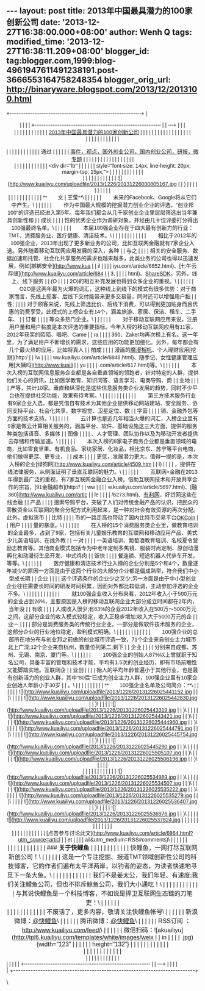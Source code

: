--- layout: post title: 2013年中国最具潜力的100家创新公司 date:
'2013-12-27T16:38:00.000+08:00' author: Wenh Q tags: modified\_time:
'2013-12-27T16:38:11.209+08:00' blogger\_id:
tag:blogger.com,1999:blog-4961947611491238191.post-3666553164758248354
blogger\_orig\_url: http://binaryware.blogspot.com/2013/12/2013100.html
---
<div dir="ltr">

<div class="gmail_quote">

<div style="font-family: Arial,sans-serif; width: 100%;">

+--------------------------------------------------------------------------+
| <div align="center">                                                     |
|                                                                          |
| +----------------------------------------------------------------------- |
| ---+                                                                     |
| | <div dir="ltr">                                                        |
|    |                                                                     |
| |                                                                        |
|    |                                                                     |
| | [2013年中国最具潜力的100家创新公司](http://www.kuailiyu.com/article/6864.html) | |
|                                                                          |
| |                                                                        |
|    |                                                                     |
| |                                                                        |
|    |                                                                     |
| | </div>                                                                 |
|    |                                                                     |
| |                                                                        |
|    |                                                                     |
| | <div style="margin-top: 15px;">                                        |
|    |                                                                     |
| |                                                                        |
|    |                                                                     |
| | 通过                                                                     |
|  |                                                                       |
| | [事件，观点，国外创业公司，国内创业公司，研报，微专题](http://www.kuailiyu.com/) | |
|                                                                          |
| |                                                                        |
|    |                                                                     |
| |                                                                        |
|    |                                                                     |
| | </div>                                                                 |
|    |                                                                     |
| |                                                                        |
|    |                                                                     |
| | <div dir="ltr"                                                         |
|    |                                                                     |
| | style="font-size: 14px; line-height: 20px; margin-top: 15px;">         |
|    |                                                                     |
| |                                                                        |
|    |                                                                     |
| | <div style="text-align: center;">                                      |
|    |                                                                     |
| |                                                                        |
|    |                                                                     |
| | ![](http://www.kuailiyu.com/uploadfile/2013/1226/20131226030805167.jpg |
| )  |                                                                     |
| |                                                                        |
|    |                                                                     |
| | </div>                                                                 |
|    |                                                                     |
| |                                                                        |
|    |                                                                     |
| | **　　文 | 王莹**\                                                       | |
|                                                                          |
| | 　　未来的Facebook、Google将从它们中产生。\                              | |
|                                                                          |
| | 　　作为中国最大规模的挖掘潜力创业企业的评选，"创业邦100"的评选已经进入第5年。每年我们都会从几千家创业企业里层层筛选出当年兼具创新性和 |
| 成长 |                                                                   |
| | 性的优秀企业作为调研对象，并经由几十位评委打分得出100强最终名单。\       | |
|                                                                          |
| | 　　本届100强企业存在于四大最有创新力的行业：TMT、消费服务业、医疗健康、清洁技术。\ | |
|                                                                          |
| |                                                                        |
|    |                                                                     |
| | 　　相比于2012年的100强企业，2013年出现了更多新业务的公司，比如互联网金融就有7家企业入选。另外随着移动互联网应用发展的深入，各种 |
| 与之 |                                                                   |
| | 相关的安全服务、数据加速和托管、社会化共享服务的需求也越来越多，此类业务的公司也得以迅速发展，例如[梆梆安全](http://www.kua |
| il |                                                                     |
| | iyu.com/article/6852.html)、[七牛云存储](http://www.kuailiyu.com/article/684 |
| 3. |                                                                     |
| | html)、[ShareSDK](http://www.kuailiyu.com/article/6542.html)。另外，线上、线下服务 |
| (O |                                                                     |
| | 2O)的相互补充发展也得到众多企业的重视。\                                 | |
|                                                                          |
| | 　　O2O是这两年最为火爆的词汇，这种线上到线下的模式有很多优势：对于商家而言，先线上揽客、后线下交付能带来更多交易量，同时还可以增强用户黏 |
| 性; |                                                                    |
| | 对于顾客来说，先线上筛选比价、后线下消费，可以得到更加贴身而且优惠的消费享受。此模式的上榜企业有14个，涵盖旅游、家居、保洁、租车、二手车、 |
| 订餐 |                                                                   |
| | 等众多热门企业。\                                                        | |
|                                                                          |
| | 　　对于移动互联网应用来说，注册用户量和用户黏度是本次评选的重要指标。今年入榜的移动互联网应用有11家，2012年获奖的陌陌、唱吧、Came |
| ra |                                                                     |
| | 360、Zaker均再次榜上有名。这一年里，为了满足用户不断增长的需求，这些应用的功能更加细化。另外，每年都会有几个最火热的应用，比如将真人 |
| 拍成 |                                                                   |
| | 漫画的[魔漫相机](http://www.kuailiyu.com/article/4427.html)、个人理财应用[挖财](http:/ |
| /w |                                                                     |
| | ww.kuailiyu.com/article/6848.html)、随手记、女性健康管理应用[大姨吗](http://www.kuaili |
| yu |                                                                     |
| | .com/article/617.html)等。\                                              |
|  |                                                                       |
| | 　　本次入榜的互联网信息服务企业都是各自垂直领域的领跑者，针对特定的人群，提供他们关心的资讯，比如医学教育、知识问答、语言学习、电商导购、商 |
| 业地 |                                                                   |
| | 产等，共计10家。垂直和纵深化是这些信息服务类企业发展的趋势，同时不少平台也在提供社交功能，效果有待考察。\ | |
|                                                                          |
| |                                                                        |
|    |                                                                     |
| | 　　第三方技术服务行业有9家企业入选，都是凭借自有技术为其他企业提供移动网站建站、安全服务、协同支持平台、社会化共享、数字视觉、卫星定位、数 |
| 字营 |                                                                   |
| | 销、金融外包等方面的技术支持。\                                          | |
|                                                                          |
| | 　　云计算也是近几年相当火爆的词汇，入榜企业里有9家是做云计算相关服务的，涵盖平台、软件、基础设施这三大方面，提供的服务种类包括语音、多媒体 |
| 图像 |                                                                   |
| | 、人才管理、团队协作以及为移动开发者提供云存储和传输加速。\              | |
|                                                                          |
| | 　　本次入榜的8家电子商务企业都是垂直领域的电商，比如零食坚果、有机食品、家纺家居、化妆品，相比京东、苏宁等平台电商，他们做得更深、更专业， |
| 成本 |                                                                   |
| | 更低，发展潜力更大。值得一提的是，本次入榜的企业[绿狗网](http://www.kuailiyu.com/article/4509.htm |
| l) |                                                                     |
| | ，提供在线法律服务，从侧面证明了垂直互联网的魅力。\                      | |
|                                                                          |
| | 　　互联网+金融在2013年得到最广泛的重视，有7家互联网金融企业入榜。借助互联网技术和开放共享合作的宗旨，[91金融超市](http:// |
| ww |                                                                     |
| | w.kuailiyu.com/article/5697.html)、[融360](http://www.kuailiyu.com/artic |
| le |                                                                     |
| | /6273.html)、[有利网](http://www.kuailiyu.com/article/6064.html)、好贷网这些在线金融 |
| 产品 |                                                                   |
| | 搜索导购平台，突破了人们对传统金融产品的认识，把民众的零散资金以互联网的聚合分配方式利用起来，是一种对社会有效资源的再次分配。此外，虚拟货币 |
| 比特 |                                                                   |
| | 币的一路走高也带动了国内比特币交易平台[OKCoin](http://www.kuailiyu.com/article/6000.html) |
| 用户 |                                                                   |
| | 量的暴涨。\                                                              | |
|                                                                          |
| | 　　在入榜的15个消费服务类企业里，做教育培训的企业最多，占到了9家，包括有关儿童娱乐教育的互联网和移动应用产品、美式少儿英语培训、在线外教 |
| 一对 |                                                                   |
| | 一英语培训、葡萄酒教育培训、名校夏令营励志教育等。其他商业模式包括专为中老年定制多焦镜、服装时尚定制、原创动漫孵化和动漫衍生品开发、中式鸡肉 |
| 饭快 |                                                                   |
| | 餐连锁、短途机器人代步车开发，等等。\                                    | |
|                                                                          |
| | 　　医疗健康和清洁技术行业入榜的企业分别是5个和4个，数量逐年减少的原因一方面是由于这两个行业的大部分企业都是偏成熟型，符合我们中小型成长期 |
| 企业 |                                                                   |
| | 这个评选条件的企业少之又少;另一方面是由于中小型创业企业往往需要长时间的研发时间积累，因而对外都比较低调，主动参加评选的企业不多。\ | |
|                                                                          |
| |                                                                        |
|    |                                                                     |
| | 　　就100强企业收入分布来看，2012年收入小于500万元的企业占到26%，主要原因是入榜的移动互联网企业大部分成立时间都在2年内，当年没 |
| 有收 |                                                                   |
| | 入或收入很少;有63%的企业2012年收入在500万～5000万元之间，这部分企业的收入模式较稳定，收入正稳步增加;收入大于5000万元的企 |
| 业一 |                                                                   |
| | 部分是消费服务类的传统行业企业，一部分是做软件技术服务的企业，这部分企业的行业地位稳定，盈利模式明确。\ | |
|                                                                          |
| |                                                                        |
|    |                                                                     |
| | 　　100强企业的总部所在地分布与创业邦之前做的创业城市评选一致，71个企业来自创业主力城市北上广深;12个企业来自杭州，数量位列第二;剩下 |
| 企业 |                                                                   |
| | 分别来自成都、苏州、无锡、南京、厦门等。\                                | |
|                                                                          |
| | 　　100强企业的创始人87%以上曾就职于知名公司，具备丰富的管理和技术才能，平均有1.5次的创业经历，即有市场前瞻性又能脚踏实地。互联网企 |
| 业创 |                                                                   |
| | 始人的平均年龄普遍小于其他行业，也是最有创新活力的创业人群，其中"80后"已成为创业主力人群，100强企业里有10家企业创始人年龄小于30岁 |
| 。\ |                                                                    |
| |                                                                        |
|    |                                                                     |
| | **　　100强企业名单及公司简介：**\                                       | |
|                                                                          |
| | ![](http://www.kuailiyu.com/uploadfile/2013/1226/20131226025441152.jpg |
| )\ |                                                                     |
| | ![](http://www.kuailiyu.com/uploadfile/2013/1226/20131226025442830.jpg |
| )\ |                                                                     |
| | ![](http://www.kuailiyu.com/uploadfile/2013/1226/20131226025443319.jpg |
| )\ |                                                                     |
| | ![](http://www.kuailiyu.com/uploadfile/2013/1226/20131226025443421.jpg |
| )\ |                                                                     |
| | ![](http://www.kuailiyu.com/uploadfile/2013/1226/20131226025444960.jpg |
| )\ |                                                                     |
| | ![](http://www.kuailiyu.com/uploadfile/2013/1226/20131226025444791.jpg |
| )\ |                                                                     |
| | ![](http://www.kuailiyu.com/uploadfile/2013/1226/20131226025445754.jpg |
| )\ |                                                                     |
| | ![](http://www.kuailiyu.com/uploadfile/2013/1226/20131226025445290.jpg |
| )\ |                                                                     |
| | ![](http://www.kuailiyu.com/uploadfile/2013/1226/20131226025505107.jpg |
| )\ |                                                                     |
| | ![](http://www.kuailiyu.com/uploadfile/2013/1226/20131226025506196.jpg |
| )\ |                                                                     |
| | <div style="text-align: center;">                                      |
|    |                                                                     |
| |                                                                        |
|    |                                                                     |
| | ![](http://www.kuailiyu.com/uploadfile/2013/1226/20131226025534989.jpg |
| )\ |                                                                     |
| | ![](http://www.kuailiyu.com/uploadfile/2013/1226/20131226025534507.jpg |
| )\ |                                                                     |
| | ![](http://www.kuailiyu.com/uploadfile/2013/1226/20131226025535222.jpg |
| )\ |                                                                     |
| | ![](http://www.kuailiyu.com/uploadfile/2013/1226/20131226025535279.jpg |
| )\ |                                                                     |
| | ![](http://www.kuailiyu.com/uploadfile/2013/1226/20131226025536407.jpg |
| )\ |                                                                     |
| | ![](http://www.kuailiyu.com/uploadfile/2013/1226/20131226025536976.jpg |
| )\ |                                                                     |
| | ![](http://www.kuailiyu.com/uploadfile/2013/1226/20131226025537824.jpg |
| )  |                                                                     |
| |                                                                        |
|    |                                                                     |
| | </div>                                                                 |
|    |                                                                     |
| |                                                                        |
|    |                                                                     |
| | [点击参与讨论此文](http://www.kuailiyu.com/article/6864.html?utm_source=articl |
| et |                                                                     |
| | ail&utm_medium=RSS#comments)\                                          |
|    |                                                                     |
| | <div style="font-size: 16px;">                                         |
|    |                                                                     |
| |                                                                        |
|    |                                                                     |
| | ### **关于快鲤鱼**                                                       | |
|                                                                          |
| |                                                                        |
|    |                                                                     |
| | 快鲤鱼，一网打尽互联网新创公司！\                                        | |
|                                                                          |
| | 这是一个专注挖掘、报道TMT领域创新性公司的科技博客，它的作者们遍布太平洋两岸，以钓者的姿态，为读者快速地寻觅下一条大鱼。\ | |
|                                                                          |
| |                                                                        |
|    |                                                                     |
| | 我们不是姜太公，我们年轻、有速度;我们关注鲤鱼公司，但也不排斥鲸鱼公司，我们大小通吃！\ | |
|                                                                          |
| |                                                                        |
|    |                                                                     |
| | 与其说快鲤鱼是一个科技博客，不如说是捍卫互联网生态链的刀笔吏！\          | |
|                                                                          |
| | <div>                                                                  |
|    |                                                                     |
| |                                                                        |
|    |                                                                     |
| | 不废话了，更多内容，敬请关注快鲤鱼帐号\                                  | |
|                                                                          |
| | 新浪微博：[@快鲤鱼](http://weibo.com/p/1002062696344613/mblog)\          | |
|                                                                          |
| | 腾讯微博：[@快鲤鱼](http://t.qq.com/kuailiyucyzone)\                     | |
|                                                                          |
| | RSS订阅 ：<http://www.kuailiyu.com/feed/>\                                |
| |                                                                        |
| | 微信扫码：![akuailiyu](http://tpl6.kuailiyu.com/templates/white/images/weix |
| in |                                                                     |
| | .jpg){width="123"                                                      |
|    |                                                                     |
| | height="132"}                                                          |
|    |                                                                     |
| |                                                                        |
|    |                                                                     |
| | </div>                                                                 |
|    |                                                                     |
| |                                                                        |
|    |                                                                     |
| | </div>                                                                 |
|    |                                                                     |
| |                                                                        |
|    |                                                                     |
| | </div>                                                                 |
|    |                                                                     |
| +----------------------------------------------------------------------- |
| ---+                                                                     |
|                                                                          |
| </div>                                                                   |
+--------------------------------------------------------------------------+

</div>

</div>

\

</div>
